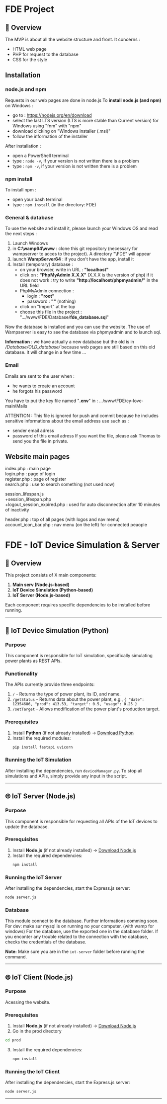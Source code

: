 # FDE Project

## 📌 Overview
The MVP is about all the website structure and front.
It concerns :
   - HTML web page
   - PHP for request to the database
   - CSS for the style

## Installation
### node.js and npm

Requests in our web pages are done in node.js
To **install node.js (and npm)** on Windows :
   - go to : https://nodejs.org/en/download
   - select the last LTS version (LTS is more stable than Current version) for Windows using "fnm" with "npm"
   - download clicking on "Windows installer (.msi)"
   - follow the information of the installer

After installation : 
   - open a PowerShell terminal
   - type : ```node -v```, if your version is not written there is a problem
   - type : ```npm -v```, if your version is not written there is a problem

### npm install
To install npm : 
   - open your bash terminal
   - type : ```npm install``` (in the directory: FDE)


### General & database
To use the website and install it, please launch your Windows OS and read the next steps :
   1. Launch Windows
   2. in **C:\wamp64\www** : clone this git repository (necessary for wampserver to acces to the project). A directory "\FDE" will appear
   3. launch **WampServer64** : if you don't have the app, install it
   4. Install (temporary) database :
      - on your browser, write in URL : **"localhost"**
      - click on : **"PhpMyAdmin X.X.X"** (X.X.X is the version of php)
      if it does not work : try to write **"http://localhost/phpmyadmin/"** in the URL field
      - PhpMyAdmin connection : 
         - login : **"root"**
         - password : **""** (nothing)
      - click on "Import" at the top
      - choose this file in the project : ".../www/FDE/Database/**fde_database.sql**"

Now the database is installed and you can use the website.
The use of Wampserver is easy to see the database via phpmyadmin and to launch sql.

**Information** : we have actually a new database but the old is in */Database/OLD_database/* because web pages are still based on this old database. It will change in a few time ...

### Email
Emails are sent to the user when :
   - he wants to create an account
   - he forgots his password

You have to put the key file named "**.env**" in : ...\www\FDE\cy-love-main\Mails  

ATTENTION : This file is ignored for push and commit because he includes sensitive informations about the email address use such as :
   - sender email adress
   - password of this email adress
If you want the file, please ask Thomas to send you the file in private.

## Website main pages
index.php : main page  
login.php : page of login  
register.php : page of register  
search.php : use to search something (not used now)  

session_lifespan.js  
+session_lifespan.php  
+logout_session_expired.php : used for auto disconnection after 10 minutes of inactivity  


header.php : top of all pages (with logos and nav menu)
account_icon_bar.php : nav menu (on the left) for connected peaople




# FDE - IoT Device Simulation & Server

## 📌 Overview
This project consists of X main components:
1. **Main serv (Node.js-based)**
2. **IoT Device Simulation (Python-based)**
3. **IoT Server (Node.js-based)**

Each component requires specific dependencies to be installed before running.

---

## 🚀 IoT Device Simulation (Python)
### **Purpose**
This component is responsible for IoT simulation, specifically simulating power plants as REST APIs.

### **Functionality**
The APIs currently provide three endpoints:
1. `/` - Returns the type of power plant, its ID, and name.
2. `/getStatus` - Returns data about the power plant, e.g., `{ "date": 12354686, "prod": 413.53, "target": 0.5, "usage": 0.25 }`
3. `/setTarget` - Allows modification of the power plant's production target.

### **Prerequisites**
1. Install **Python** (if not already installed) → [Download Python](https://www.python.org/downloads/)
2. Install the required modules:
   ```sh
   pip install fastapi uvicorn
   ```

### **Running the IoT Simulation**
After installing the dependencies, run `deviceManager.py`. To stop all simulations and APIs, simply provide any input in the script.

---

## 🌐 IoT Server (Node.js)
### **Purpose**
This component is responsible for requesting all APIs of the IoT devices to update the database.

### **Prerequisites**
1. Install **Node.js** (if not already installed) → [Download Node.js](https://nodejs.org/)
2. Install the required dependencies:
   ```sh
   npm install
   ```

### **Running the IoT Server**
After installing the dependencies, start the Express.js server:
```sh
node server.js
```

### Database
This module connect to the database. Further informations comming soon. 
For dev: make sur mysql is on running no your computer. (with wamp for windows) 
For the database, use the exported one in the database folder. If you enconter any trouble related to the connection with the database, checks the credentials of the database.

**Note:** Make sure you are in the `iot-server` folder before running the command.

---

## 🌐 IoT Client (Node.js)
### **Purpose**
Acessing the website.

### **Prerequisites**
1. Install **Node.js** (if not already installed) → [Download Node.js](https://nodejs.org/)
2. Go in the prod directory
```sh
cd prod
```
3. Install the required dependencies:
   ```sh
   npm install
   ```

### **Running the IoT Client**
After installing the dependencies, start the Express.js server:
```sh
node server.js
```

---
